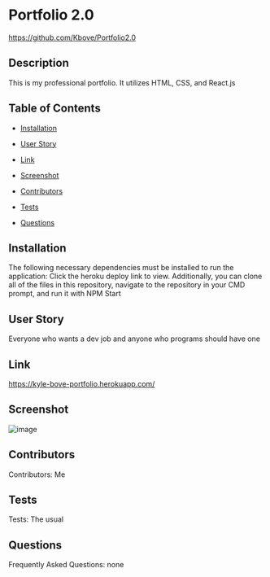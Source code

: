 # Portfolio 2.0
https://github.com/Kbove/Portfolio2.0
    
## Description
This is my professional portfolio. It utilizes HTML, CSS, and React.js
    
## Table of Contents
    
* [Installation](#Installation)
    
* [User Story](#Usage)

* [Link](#Link)

* [Screenshot](#Screenshot)

* [Contributors](#Contributors)
    
* [Tests](#Tests)
    
* [Questions](#Question)
    
## Installation <a id="Installation"></a>
The following necessary dependencies must be installed to run the application: Click the heroku deploy link to view. Additionally, you can clone all of the files in this repository, navigate to the repository in your CMD prompt, and run it with NPM Start
    
## User Story <a id="Usage"></a>
Everyone who wants a dev job and anyone who programs should have one

## Link <a id="Link"></a>
https://kyle-bove-portfolio.herokuapp.com/

## Screenshot <a id="Screenshot"></a>
![image](https://user-images.githubusercontent.com/89953218/143170801-a74f32a2-2729-42b3-9b69-4e9e94e38928.png)
    
## Contributors <a id="Contributors"></a>
Contributors: Me
    
## Tests <a id="Tests"></a>
Tests: The usual
    
## Questions <a id="Question"></a>
Frequently Asked Questions: none
    
